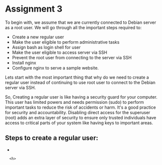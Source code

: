 # Assignment 3

To begin with, we assume that we are currently connected to Debian server as a root user. We will go through all the important steps required to:
- Create a new regular user
- Make the user eligible to perform administrative tasks
- Assign bash as login shell for user
- Make the user eligible to access server via SSH
- Prevent the root user from connecting to the server via SSH
- Install nginx
- Configure nginx to serve a sample website.
  
Lets start with the most important thing that why do we need to create a regular user instead of continuing to use root user to connect to the Debian server via SSH.

So, Creating a regular user is like having a security guard for your computer. This user has limited powers and needs permission (sudo) to perform important tasks to reduce the risk of accidents or harm. It's a good practice for security and accountability. Disabling direct access for the superuser (root) adds an extra layer of security to ensure only trusted individuals have access to critical parts of your system like having keys to important areas.

## Steps to create a regular user:
- 

``` 
  <h>
```
